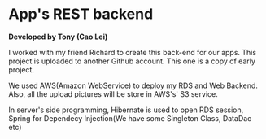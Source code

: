 # App's REST backend

**Developed by Tony (Cao Lei)**

I worked with my friend Richard to create this back-end for our apps. This project is uploaded to another Github account. This one is a copy of early project.

We used AWS(Amazon WebService) to deploy my RDS and Web Backend. Also, all the upload pictures will be store in AWS's' S3 service.

In server's side programming, Hibernate is used to open RDS session, Spring for Dependecy Injection(We have some Singleton Class, DataDao etc)


